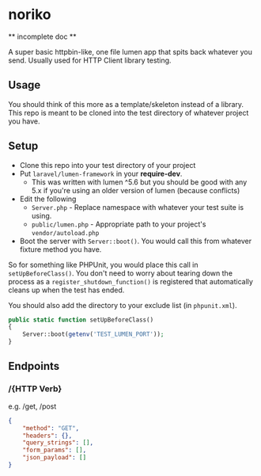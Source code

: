 # noriko
** incomplete doc **

A super basic httpbin-like, one file lumen app that spits back whatever you send. Usually used for HTTP Client library testing.

## Usage
You should think of this more as a template/skeleton instead of a library. This repo is meant to be cloned into the test directory of whatever project you have.

## Setup
* Clone this repo into your test directory of your project
* Put `laravel/lumen-framework` in your **require-dev**.
    - This was written with lumen ^5.6 but you should be good with any 5.x if you're using an older version of lumen (because conflicts)
* Edit the following
    - `Server.php` - Replace namespace with whatever your test suite is using.
    - `public/lumen.php` - Appropriate path to your project's `vendor/autoload.php`
* Boot the server with `Server::boot()`. You would call this from whatever fixture method you have.

So for something like PHPUnit, you would place this call in `setUpBeforeClass()`. You don't need to worry about tearing down the process as a `register_shutdown_function()` is registered that automatically cleans up when the test has ended.

You should also add the directory to your exclude list (in `phpunit.xml`).

```php
public static function setUpBeforeClass()
{
    Server::boot(getenv('TEST_LUMEN_PORT'));
}
```

## Endpoints

### /{HTTP Verb}
e.g. /get, /post

```json
{
    "method": "GET",
    "headers": {},
    "query_strings": [],
    "form_params": [],
    "json_payload": []
}
```
